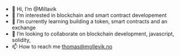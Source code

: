 - 👋 Hi, I’m @Millavik
- 👀 I’m interested in blockchain and smart contract developement
- 🌱 I’m currently learning building a token, smart contracts and an exchange 
- 💞️ I’m looking to collaborate on blockchain development, javascript, solidity, 
- 📫 How to reach me thomas@mollevik.no

<!---
Millavik/Millavik is a ✨ special ✨ repository because its `README.md` (this file) appears on your GitHub profile.
You can click the Preview link to take a look at your changes.
--->

